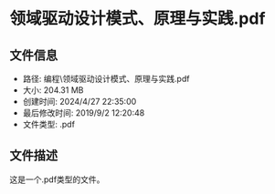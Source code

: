 ﻿# 领域驱动设计模式、原理与实践.pdf

## 文件信息
- 路径: 编程\领域驱动设计模式、原理与实践.pdf
- 大小: 204.31 MB
- 创建时间: 2024/4/27 22:35:00
- 最后修改时间: 2019/9/2 12:20:48
- 文件类型: .pdf

## 文件描述
这是一个.pdf类型的文件。

